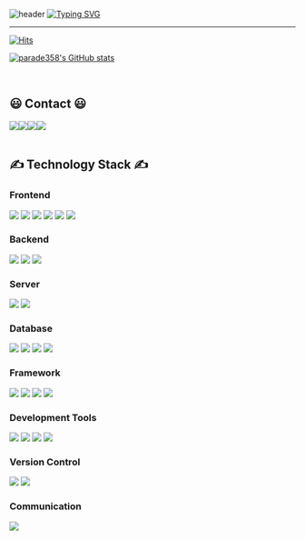 ![header](https://capsule-render.vercel.app/api?type=waving&color=6994CDEE&text=&animation=twinkling&height=80)
[![Typing SVG](https://readme-typing-svg.herokuapp.com?font=Alkatra&color=6994CDEE&size=45&vCenter=true&width=1000&height=100&lines=Welcome+to+Kevin's+GitHub!👋)](https://git.io/typing-svg)

<div align="left">

-------

[![Hits](https://hits.seeyoufarm.com/api/count/incr/badge.svg?url=https%3A%2F%2Fgithub.com%2Fparade358&count_bg=%23608CBA&title_bg=%23555555&icon=baidu.svg&icon_color=%23E7E7E7&title=GitHub&edge_flat=false)](https://hits.seeyoufarm.com)

[![parade358's GitHub stats](https://github-readme-stats.vercel.app/api?username=parade358&include_all_commits=true&show_icons=true&theme=shadow_blue)](https://github.com/parade358/github-readme-stats)
 
<br>

## 😃 Contact 😃
<div style="display:flex; flex-direction:row;">
    <a href="https://bit.ly/parade358" target="_blank">
        <img src="https://img.shields.io/badge/Notion-FFFFFF?style=for-the-badge&logo=Notion&logoColor=000000">
    </a>
    <a href="https://parade358.github.io" target="_blank">
        <img src="https://img.shields.io/badge/GitHub%20Pages-181717?style=for-the-badge&logo=GitHub&logoColor=white">
    </a>
    <a href="mailto:parade358@naver.com" target="_blank">
        <img src="https://img.shields.io/badge/Naver-03C75A?style=for-the-badge&logo=Naver&logoColor=white">
    </a>
    <a href="https://www.instagram.com/yxsxxng" target="_blank">
        <img src="https://img.shields.io/badge/Instagram-E4405F?style=for-the-badge&logo=Instagram&logoColor=white">
    </a>
</div><br>

## ✍️ Technology Stack ✍️

### Frontend
<div>
    <img src="https://img.shields.io/badge/HTML5-E34F26?style=for-the-badge&logo=HTML5&logoColor=white"> 
    <img src="https://img.shields.io/badge/CSS3-1572B6?style=for-the-badge&logo=CSS3&logoColor=white"> 
    <img src="https://img.shields.io/badge/JavaScript-F7DF1E?style=for-the-badge&logo=JavaScript&logoColor=black"> 
    <img src="https://img.shields.io/badge/React-61DAFB?style=for-the-badge&logo=React&logoColor=black"> 
    <img src="https://img.shields.io/badge/jQuery-0769AD?style=for-the-badge&logo=jQuery&logoColor=white"> 
    <img src="https://img.shields.io/badge/Ajax-6DB33F?style=for-the-badge&logo=Ajax&logoColor=white">
</div>

### Backend
<div>
    <img src="https://img.shields.io/badge/Java-007396?style=for-the-badge&logo=Java&logoColor=white"> 
    <img src="https://img.shields.io/badge/Python-3776AB?style=for-the-badge&logo=Python&logoColor=white"> 
    <img src="https://img.shields.io/badge/C%23-239120?style=for-the-badge&logo=CSharp&logoColor=white">
</div>

### Server
<div>
    <img src="https://img.shields.io/badge/Apache%20Tomcat-F8DC75?style=for-the-badge&logo=ApacheTomcat&logoColor=black">
    <img src="https://img.shields.io/badge/IIS-5E5E5E?style=for-the-badge&logo=MicrosoftIIS&logoColor=white">
</div>

### Database
<div>
    <img src="https://img.shields.io/badge/SQL-4479A1?style=for-the-badge&logo=SQL&logoColor=white">
    <img src="https://img.shields.io/badge/ORACLE-F80000?style=for-the-badge&logo=Oracle&logoColor=white">
    <img src="https://img.shields.io/badge/MSSQL-CC2927?style=for-the-badge&logo=MicrosoftSQLServer&logoColor=white">
    <img src="https://img.shields.io/badge/SSMS-007ACC?style=for-the-badge&logo=MicrosoftSQLServer&logoColor=white">
</div>

### Framework
<div>
    <img src="https://img.shields.io/badge/Spring-6DB33F?style=for-the-badge&logo=Spring&logoColor=white"> 
    <img src="https://img.shields.io/badge/Spring%20Boot-6DB33F?style=for-the-badge&logo=SpringBoot&logoColor=white"> 
    <img src="https://img.shields.io/badge/Bootstrap-7952B3?style=for-the-badge&logo=Bootstrap&logoColor=white">
    <img src="https://img.shields.io/badge/Material_UI-0081CB?style=for-the-badge&logo=Material-UI&logoColor=white">
</div>

### Development Tools
<div>
    <img src="https://img.shields.io/badge/Eclipse%20IDE-2C2255?style=for-the-badge&logo=EclipseIDE&logoColor=white">
    <img src="https://img.shields.io/badge/Eclipse%20STS-6DB33F?style=for-the-badge&logo=Eclipse&logoColor=white"> 
    <img src="https://img.shields.io/badge/Visual%20Studio%20Code-007ACC?style=for-the-badge&logo=VisualStudioCode&logoColor=white"> 
    <img src="https://img.shields.io/badge/Visual%20Studio-5C2D91?style=for-the-badge&logo=VisualStudio&logoColor=white">
</div>

### Version Control
<div>
    <img src="https://img.shields.io/badge/Git-F05032?style=for-the-badge&logo=Git&logoColor=white"> 
    <img src="https://img.shields.io/badge/GitHub-181717?style=for-the-badge&logo=GitHub&logoColor=white"> 
</div>

### Communication
<div>
    <img src="https://img.shields.io/badge/Slack-4A154B?style=for-the-badge&logo=Slack&logoColor=white"> 
</div>

</div><br>
</div>

